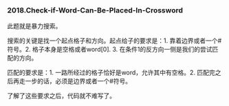 ### 2018.Check-if-Word-Can-Be-Placed-In-Crossword

此题就是暴力搜索。

搜索的关键是找一个起点格子和方向。起点给子的要求是：1. 靠着边界或者一个#符号。2. 格子本身是空格或者word[0]. 3. 在条件1的反方向一侧是我们的尝试匹配的方向。

匹配的要求是：1. 一路所经过的格子恰好是word，允许其中有空格。2. 匹配完之后再走一步的话，必须是边界或者一个#符号。

了解了这些要求之后，代码就不难写了。
